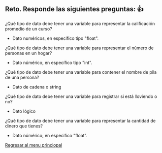 ## Reto. Responde las siguientes preguntas: 👍
¿Qué tipo de dato debe tener una variable para representar la calificación promedio de un
curso?
* Dato numéricos, en especifico tipo "float".

¿Qué tipo de dato debe tener una variable para representar el número de personas en un
hogar?
* Dato númérico, en específico tipo "int".

¿Qué tipo de dato debe tener una variable para contener el nombre de pila de una persona?
* Dato de cadena o string

¿Qué tipo de dato debe tener una variable para registrar si está lloviendo o no?
* Dato lógico

¿Qué tipo de dato debe tener una variable para representar la cantidad de dinero que
tienes?
* Dato númérico, en especifico "float".

[Regresar al menu princiopal](https://github.com/escuelaDeCodigoMargaritaMaza/escuela_de_codigo/tree/main/PENSAMIENTO_COMPUTACIONAL)

